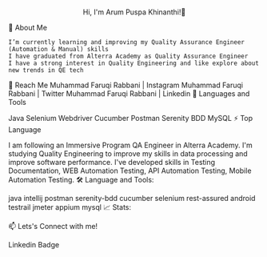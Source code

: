 <div>
 <p align="center">
    <br>Hi, I'm Arum Puspa Khinanthi!👋
    <br />
  </p>
</div>

👀 About Me

    I’m currently learning and improving my Quality Assurance Engineer (Automation & Manual) skills
    I have graduated from Alterra Academy as Quality Assurance Engineer
    I have a strong interest in Quality Engineering and like explore about new trends in QE tech

🤝 Reach Me
Muhammad Faruqi Rabbani | Instagram Muhammad Faruqi Rabbani | Twitter Muhammad Faruqi Rabbani | Linkedin
🧰 Languages and Tools

Java Selenium Webdriver Cucumber Postman Serenity BDD MySQL
⚡ Top Language


I am following an Immersive Program QA Engineer in Alterra Academy. I'm studying Quality Engineering to improve my skills in data processing and improve software performance. I've developed skills in Testing Documentation, WEB Automation Testing, API Automation Testing, Mobile Automation Testing.
🛠️ Language and Tools:

java intellij postman serenity-bdd cucumber selenium rest-assured android testrail jmeter appium mysql
📈 Stats:

📫 Lets's Connect with me!

Linkedin Badge
